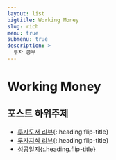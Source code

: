 ```yaml
---
layout: list
bigtitle: Working Money
slug: rich
menu: true
submenu: true
description: >
  투자 공부
---
```


# Working Money

## 포스트 하위주제

* [투자도서 리뷰]{:.heading.flip-title}
* [투자지식 리뷰]{:.heading.flip-title}  
* [성공일지]{:.heading.flip-title}  

<!-- 여기서 서브카테고리.md 태그("/tag/")랑 [내가 노출하고 싶은 이름] 매칭하면, 간편하게 노출 카테고리 이름을 바꿀 수 있음 -->
<!-- 그러나, 그 서브카테고리 클릭하면 슬래시 안에 쓴 이름으로 바뀌는 오류남 ㅠ -->
[투자도서 리뷰]: /투자도서-리뷰/
[투자지식 리뷰]: /투자지식-리뷰/
[성공일지]: /성공일지/